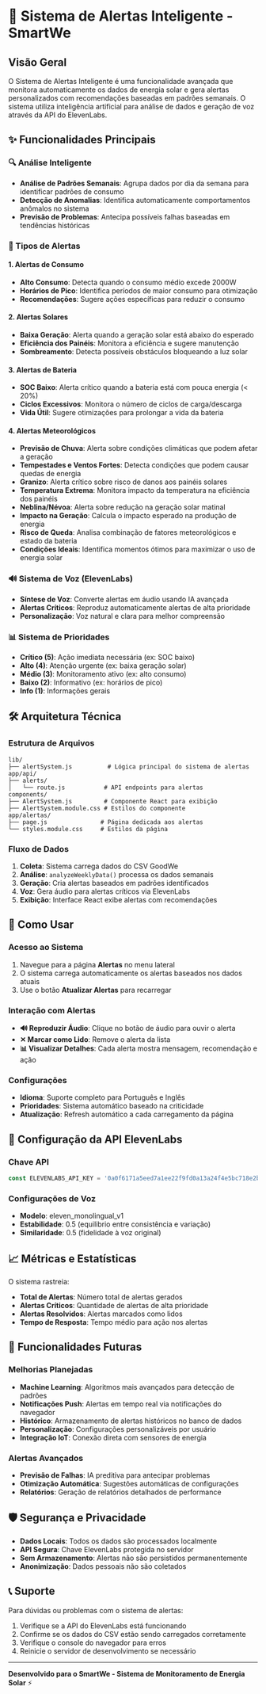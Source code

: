 # 🚨 Sistema de Alertas Inteligente - SmartWe

## Visão Geral

O Sistema de Alertas Inteligente é uma funcionalidade avançada que monitora automaticamente os dados de energia solar e gera alertas personalizados com recomendações baseadas em padrões semanais. O sistema utiliza inteligência artificial para análise de dados e geração de voz através da API do ElevenLabs.

## ✨ Funcionalidades Principais

### 🔍 Análise Inteligente
- **Análise de Padrões Semanais**: Agrupa dados por dia da semana para identificar padrões de consumo
- **Detecção de Anomalias**: Identifica automaticamente comportamentos anômalos no sistema
- **Previsão de Problemas**: Antecipa possíveis falhas baseadas em tendências históricas

### 🎯 Tipos de Alertas

#### 1. Alertas de Consumo
- **Alto Consumo**: Detecta quando o consumo médio excede 2000W
- **Horários de Pico**: Identifica períodos de maior consumo para otimização
- **Recomendações**: Sugere ações específicas para reduzir o consumo

#### 2. Alertas Solares
- **Baixa Geração**: Alerta quando a geração solar está abaixo do esperado
- **Eficiência dos Painéis**: Monitora a eficiência e sugere manutenção
- **Sombreamento**: Detecta possíveis obstáculos bloqueando a luz solar

#### 3. Alertas de Bateria
- **SOC Baixo**: Alerta crítico quando a bateria está com pouca energia (< 20%)
- **Ciclos Excessivos**: Monitora o número de ciclos de carga/descarga
- **Vida Útil**: Sugere otimizações para prolongar a vida da bateria

#### 4. Alertas Meteorológicos
- **Previsão de Chuva**: Alerta sobre condições climáticas que podem afetar a geração
- **Tempestades e Ventos Fortes**: Detecta condições que podem causar quedas de energia
- **Granizo**: Alerta crítico sobre risco de danos aos painéis solares
- **Temperatura Extrema**: Monitora impacto da temperatura na eficiência dos painéis
- **Neblina/Névoa**: Alerta sobre redução na geração solar matinal
- **Impacto na Geração**: Calcula o impacto esperado na produção de energia
- **Risco de Queda**: Analisa combinação de fatores meteorológicos e estado da bateria
- **Condições Ideais**: Identifica momentos ótimos para maximizar o uso de energia solar

### 🔊 Sistema de Voz (ElevenLabs)
- **Síntese de Voz**: Converte alertas em áudio usando IA avançada
- **Alertas Críticos**: Reproduz automaticamente alertas de alta prioridade
- **Personalização**: Voz natural e clara para melhor compreensão

### 📊 Sistema de Prioridades
- **Crítico (5)**: Ação imediata necessária (ex: SOC baixo)
- **Alto (4)**: Atenção urgente (ex: baixa geração solar)
- **Médio (3)**: Monitoramento ativo (ex: alto consumo)
- **Baixo (2)**: Informativo (ex: horários de pico)
- **Info (1)**: Informações gerais

## 🛠️ Arquitetura Técnica

### Estrutura de Arquivos
```
lib/
├── alertSystem.js          # Lógica principal do sistema de alertas
app/api/
├── alerts/
│   └── route.js           # API endpoints para alertas
components/
├── AlertSystem.js         # Componente React para exibição
├── AlertSystem.module.css # Estilos do componente
app/alertas/
├── page.js               # Página dedicada aos alertas
└── styles.module.css     # Estilos da página
```

### Fluxo de Dados
1. **Coleta**: Sistema carrega dados do CSV GoodWe
2. **Análise**: `analyzeWeeklyData()` processa os dados semanais
3. **Geração**: Cria alertas baseados em padrões identificados
4. **Voz**: Gera áudio para alertas críticos via ElevenLabs
5. **Exibição**: Interface React exibe alertas com recomendações

## 🚀 Como Usar

### Acesso ao Sistema
1. Navegue para a página **Alertas** no menu lateral
2. O sistema carrega automaticamente os alertas baseados nos dados atuais
3. Use o botão **Atualizar Alertas** para recarregar

### Interação com Alertas
- **🔊 Reproduzir Áudio**: Clique no botão de áudio para ouvir o alerta
- **✕ Marcar como Lido**: Remove o alerta da lista
- **📊 Visualizar Detalhes**: Cada alerta mostra mensagem, recomendação e ação

### Configurações
- **Idioma**: Suporte completo para Português e Inglês
- **Prioridades**: Sistema automático baseado na criticidade
- **Atualização**: Refresh automático a cada carregamento da página

## 🔧 Configuração da API ElevenLabs

### Chave API
```javascript
const ELEVENLABS_API_KEY = '0a0f6171a5eed7a1ee22f9fd0a13a24f4e5bc718e2b2b261b52d3d3a79e73d1a';
```

### Configurações de Voz
- **Modelo**: eleven_monolingual_v1
- **Estabilidade**: 0.5 (equilibrio entre consistência e variação)
- **Similaridade**: 0.5 (fidelidade à voz original)

## 📈 Métricas e Estatísticas

O sistema rastreia:
- **Total de Alertas**: Número total de alertas gerados
- **Alertas Críticos**: Quantidade de alertas de alta prioridade
- **Alertas Resolvidos**: Alertas marcados como lidos
- **Tempo de Resposta**: Tempo médio para ação nos alertas

## 🔮 Funcionalidades Futuras

### Melhorias Planejadas
- **Machine Learning**: Algoritmos mais avançados para detecção de padrões
- **Notificações Push**: Alertas em tempo real via notificações do navegador
- **Histórico**: Armazenamento de alertas históricos no banco de dados
- **Personalização**: Configurações personalizáveis por usuário
- **Integração IoT**: Conexão direta com sensores de energia

### Alertas Avançados
- **Previsão de Falhas**: IA preditiva para antecipar problemas
- **Otimização Automática**: Sugestões automáticas de configurações
- **Relatórios**: Geração de relatórios detalhados de performance

## 🛡️ Segurança e Privacidade

- **Dados Locais**: Todos os dados são processados localmente
- **API Segura**: Chave ElevenLabs protegida no servidor
- **Sem Armazenamento**: Alertas não são persistidos permanentemente
- **Anonimização**: Dados pessoais não são coletados

## 📞 Suporte

Para dúvidas ou problemas com o sistema de alertas:
1. Verifique se a API do ElevenLabs está funcionando
2. Confirme se os dados do CSV estão sendo carregados corretamente
3. Verifique o console do navegador para erros
4. Reinicie o servidor de desenvolvimento se necessário

---

**Desenvolvido para o SmartWe - Sistema de Monitoramento de Energia Solar** ⚡
